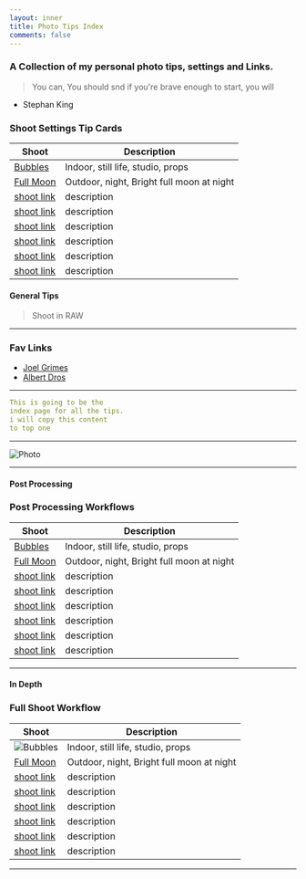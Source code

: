 ```yaml
---
layout: inner
title: Photo Tips Index
comments: false
---
```


### A Collection of my personal photo tips, settings and Links.


> You can, You should snd if you're brave enough to start, you will
 - Stephan King


### Shoot Settings Tip Cards

| Shoot | Description |
| ----------- | ----------- |
| [Bubbles](http://katieball.me/phototips/bubbles) | Indoor, still life, studio, props |
| [Full Moon](http://katieball.me/phototips/full-moon) | Outdoor, night, Bright full moon at night  |
| [shoot link](linkPath) | description |
| [shoot link](linkPath) | description |
| [shoot link](linkPath) | description |       
| [shoot link](linkPath) | description |
| [shoot link](linkPath) | description |
| [shoot link](linkPath) | description |



#### General Tips

>Shoot in RAW 

---

### Fav Links 

- [Joel Grimes](https://www.markdownguide.org)
- [Albert Dros](https://www.markdownguide.org)


---

```yaml
This is going to be the 
index page for all the tips. 
i will copy this content 
to top one
```

---


![Photo](http://katieball.me/uni/assets/photo.jpeg)



---

#### Post Processing

### Post Processing Workflows

| Shoot | Description |
| ----------- | ----------- |
| [Bubbles](http://katieball.me/phototips/bubbles) | Indoor, still life, studio, props |
| [Full Moon](http://katieball.me/phototips/full-moon) | Outdoor, night, Bright full moon at night  |
| [shoot link](linkPath) | description |
| [shoot link](linkPath) | description |
| [shoot link](linkPath) | description |       
| [shoot link](linkPath) | description |
| [shoot link](linkPath) | description |
| [shoot link](linkPath) | description |


---


#### In Depth

### Full Shoot Workflow

| Shoot | Description |
| ----------- | ----------- |
| ![Bubbles](http://katieball.me/phototips/bubbles) | Indoor, still life, studio, props |
| [Full Moon](http://katieball.me/phototips/full-moon) | Outdoor, night, Bright full moon at night  |
| [shoot link](linkPath) | description |
| [shoot link](linkPath) | description |
| [shoot link](linkPath) | description |       
| [shoot link](linkPath) | description |
| [shoot link](linkPath) | description |
| [shoot link](linkPath) | description |

---